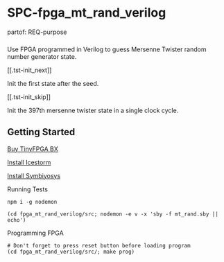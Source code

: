 # SPC-fpga_mt_rand_verilog
partof: REQ-purpose
###

Use FPGA programmed in Verilog to guess Mersenne Twister random number generator state.

[[.tst-init_next]]

Init the first state after the seed.

[[.tst-init_skip]]

Init the 397th mersenne twister state in a single clock cycle.

## Getting Started

[Buy TinyFPGA BX](https://www.crowdsupply.com/tinyfpga/tinyfpga-bx)

[Install Icestorm](http://www.clifford.at/icestorm)

[Install Symbiyosys](https://symbiyosys.readthedocs.io/en/latest/quickstart.html#installing)


Running Tests

```
npm i -g nodemon

(cd fpga_mt_rand_verilog/src; nodemon -e v -x 'sby -f mt_rand.sby || echo')
```

Programming FPGA

```
# Don't forget to press reset button before loading program
(cd fpga_mt_rand_verilog/src/; make prog)
```
